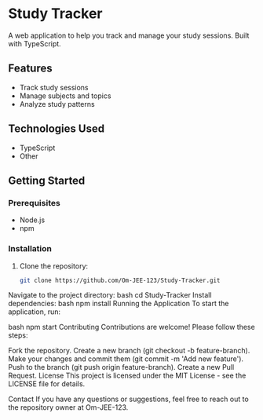 # Study Tracker

A web application to help you track and manage your study sessions. Built with TypeScript.

## Features

- Track study sessions
- Manage subjects and topics
- Analyze study patterns

## Technologies Used

- TypeScript
- Other

## Getting Started

### Prerequisites

- Node.js
- npm

### Installation

1. Clone the repository:
   ```bash
   git clone https://github.com/Om-JEE-123/Study-Tracker.git
Navigate to the project directory:
bash
cd Study-Tracker
Install dependencies:
bash
npm install
Running the Application
To start the application, run:

bash
npm start
Contributing
Contributions are welcome! Please follow these steps:

Fork the repository.
Create a new branch (git checkout -b feature-branch).
Make your changes and commit them (git commit -m 'Add new feature').
Push to the branch (git push origin feature-branch).
Create a new Pull Request.
License
This project is licensed under the MIT License - see the LICENSE file for details.

Contact
If you have any questions or suggestions, feel free to reach out to the repository owner at Om-JEE-123.
